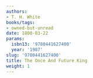 ```yaml
---
authors:
- T. H. White
books/tags:
- owned-but-unread
date: 1800-03-22
params:
  isbn13: '9780441627400'
  year: '1987'
slug: '9780441627400'
title: The Once And Future King
weight: 1
---
```


<!--more-->